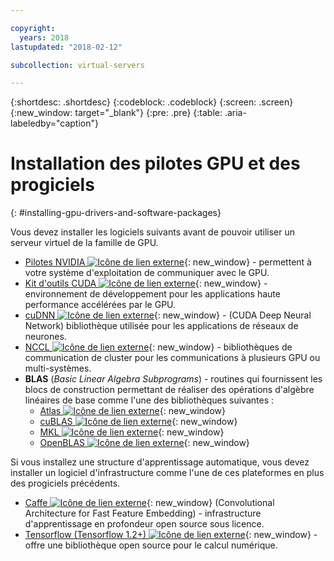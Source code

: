 ```yaml
---

copyright:
  years: 2018
lastupdated: "2018-02-12"

subcollection: virtual-servers

---
```


{:shortdesc: .shortdesc}
{:codeblock: .codeblock}
{:screen: .screen}
{:new_window: target="_blank"}
{:pre: .pre}
{:table: .aria-labeledby="caption"}

# Installation des pilotes GPU et des progiciels
{: #installing-gpu-drivers-and-software-packages}

Vous devez installer les logiciels suivants avant de pouvoir utiliser un serveur virtuel de la famille de GPU.
* [Pilotes NVIDIA ![Icône de lien externe](../icons/launch-glyph.svg "Icône de lien externe")](http://www.nvidia.com/drivers){: new_window} - permettent à votre système d'exploitation de communiquer avec le GPU.
* [Kit d'outils CUDA ![Icône de lien externe](../icons/launch-glyph.svg "Icône de lien externe")](https://docs.nvidia.com/cuda/){: new_window} - environnement de développement pour les applications haute performance accélérées par le GPU.
* [cuDNN ![Icône de lien externe](../icons/launch-glyph.svg "Icône de lien externe")](https://developer.nvidia.com/cudnn){: new_window} - (CUDA Deep Neural Network) bibliothèque utilisée pour les applications de réseaux de neurones.
* [NCCL ![Icône de lien externe](../icons/launch-glyph.svg "Icône de lien externe")](http://docs.nvidia.com/deeplearning/sdk/nccl-install-guide/index.html){: new_window} - bibliothèques de communication de cluster pour les communications à plusieurs GPU ou multi-systèmes.
* **BLAS** (_Basic Linear Algebra Subprograms_) - routines qui fournissent les blocs de construction permettant de réaliser des opérations d'algèbre linéaires de base comme l'une des bibliothèques suivantes :
  - [Atlas ![Icône de lien externe](../icons/launch-glyph.svg "Icône de lien externe")](http://math-atlas.sourceforge.net/atlas_install/){: new_window}
  - [cuBLAS ![Icône de lien externe](../icons/launch-glyph.svg "Icône de lien externe")](https://developer.nvidia.com/cublas){: new_window}
  - [MKL ![Icône de lien externe](../icons/launch-glyph.svg "Icône de lien externe")](https://software.intel.com/en-us/mkl-developer-reference-c-blas-and-sparse-blas-routines){: new_window}
  - [OpenBLAS ![Icône de lien externe](../icons/launch-glyph.svg "Icône de lien externe")](http://www.openblas.net/){: new_window}

Si vous installez une structure d'apprentissage automatique, vous devez installer un logiciel d'infrastructure comme l'une de ces plateformes en plus des progiciels précédents.
* [Caffe ![Icône de lien externe](../icons/launch-glyph.svg "Icône de lien externe")](https://www.nvidia.com/en-us/data-center/gpu-accelerated-applications/caffe/){: new_window} (Convolutional Architecture for Fast Feature Embedding) - infrastructure d'apprentissage en profondeur open source sous licence.
* [Tensorflow (Tensorflow 1.2+) ![Icône de lien externe](../icons/launch-glyph.svg "Icône de lien externe")](https://www.tensorflow.org/install/){: new_window} - offre une bibliothèque open source pour le calcul numérique.
